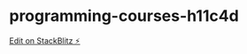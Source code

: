 # programming-courses-h11c4d

[Edit on StackBlitz ⚡️](https://stackblitz.com/edit/programming-courses-h11c4d)